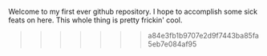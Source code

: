 Welcome to my first ever github repository. I hope to accomplish some sick feats on here. This whole thing is pretty frickin' cool.
>>>>>>> a84e3fb1b9707e2d9f7443ba85fa5eb7e084af95
